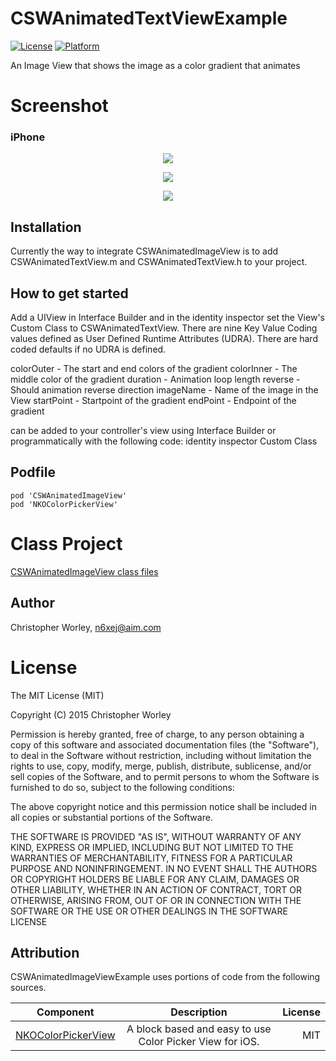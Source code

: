 # CSWAnimatedTextViewExample

[![License](https://img.shields.io/cocoapods/l/CSWAnimatedImageView.svg?style=flat)](http://cocoapods.org/pods/CSWAnimatedImageView)
[![Platform](https://img.shields.io/cocoapods/p/CSWAnimatedImageView.svg?style=flat)](http://cocoapods.org/pods/CSWAnimatedImageView)

An Image View that shows the image as a color gradient that animates


# Screenshot

### iPhone

<p align="center"><img src="https://raw.github.com/n6xej/CSWAnimatedImageViewExample/master/ScreenShot/ScreenShot0.gif"/></p>
<p align="center"><img src="https://raw.github.com/n6xej/CSWAnimatedImageViewExample/master/ScreenShot/ScreenShot2.png"/></p>
<p align="center"><img src="https://raw.github.com/n6xej/CSWAnimatedImageViewExample/master/ScreenShot/ScreenShot3.png"/></p>

## Installation

Currently the way to integrate CSWAnimatedImageView is to add CSWAnimatedTextView.m and CSWAnimatedTextView.h to your project. 

## How to get started

Add a UIView in Interface Builder and in the identity inspector set the View's Custom Class to CSWAnimatedTextView. There are nine Key Value Coding values defined as User Defined Runtime Attributes (UDRA). There are hard coded defaults if no UDRA is defined.

colorOuter  - The start and end colors of the gradient
colorInner  - The middle color of the gradient
duration    - Animation loop length
reverse     - Should animation reverse direction
imageName    - Name of the image in the View
startPoint  - Startpoint of the gradient
endPoint    - Endpoint of the gradient

 can be added to your controller's view using Interface Builder or programmatically with the following code:
identity inspector Custom Class

## Podfile
```
pod 'CSWAnimatedImageView'
pod 'NKOColorPickerView'

``` 

# Class Project

[CSWAnimatedImageView class files](https://github.com/n6xej/CSWAnimatedImageView)

## Author

Christopher Worley, n6xej@aim.com

# License

The MIT License (MIT)

Copyright (C) 2015 Christopher Worley
		
Permission is hereby granted, free of charge, to any person obtaining a copy of this software and associated
documentation files (the "Software"), to deal in the Software without restriction, including without
limitation the rights to use, copy, modify, merge, publish, distribute, sublicense, and/or sell copies of
the Software, and to permit persons to whom the Software is furnished to do so, subject to the following
conditions:

The above copyright notice and this permission notice shall be included in all copies or substantial
portions of the Software.

THE SOFTWARE IS PROVIDED "AS IS", WITHOUT WARRANTY OF ANY KIND, EXPRESS OR IMPLIED, INCLUDING BUT NOT
LIMITED TO THE WARRANTIES OF MERCHANTABILITY, FITNESS FOR A PARTICULAR PURPOSE AND NONINFRINGEMENT. IN NO
EVENT SHALL THE AUTHORS OR COPYRIGHT HOLDERS BE LIABLE FOR ANY CLAIM, DAMAGES OR OTHER LIABILITY, WHETHER IN
AN ACTION OF CONTRACT, TORT OR OTHERWISE, ARISING FROM, OUT OF OR IN CONNECTION WITH THE SOFTWARE OR THE USE
OR OTHER DEALINGS IN THE SOFTWARE LICENSE

Attribution
--------------

CSWAnimatedImageViewExample uses portions of code from the following sources.

| Component     | Description   | License  |
| ------------- |:-------------:| -----:|
| [NKOColorPickerView](https://github.com/nakiostudio/NKOColorPickerView)      | A block based and easy to use Color Picker View for iOS. | MIT |
